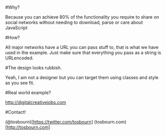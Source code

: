 #Why?

Because you can achieve 80% of the functionality you require to share on social networks without needing to download, parse or care about JavaScript

#How?

All major networks have a URL you can pass stuff to, that is what we have used in the example. Just make sure that everything you pass as a string is URLencoded.

#The design looks rubbish.

Yeah, I am not a designer but you can target them using classes and style as you see fit.

#Real world example?

http://digitalcreativejobs.com

#Contact!

(@tosbourn)[https://twitter.com/tosbourn]
(tosbourn.com)[http://tosbourn.com]